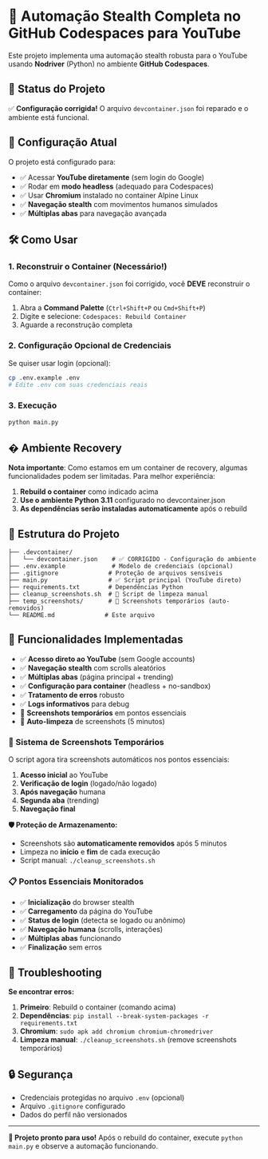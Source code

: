 # 🤖 Automação Stealth Completa no GitHub Codespaces para YouTube

Este projeto implementa uma automação stealth robusta para o YouTube usando **Nodriver** (Python) no ambiente **GitHub Codespaces**.

## 🚀 Status do Projeto

✅ **Configuração corrigida!** O arquivo `devcontainer.json` foi reparado e o ambiente está funcional.

## 🔧 Configuração Atual

O projeto está configurado para:
- ✅ Acessar **YouTube diretamente** (sem login do Google)
- ✅ Rodar em **modo headless** (adequado para Codespaces)
- ✅ Usar **Chromium** instalado no container Alpine Linux
- ✅ **Navegação stealth** com movimentos humanos simulados
- ✅ **Múltiplas abas** para navegação avançada

## 🛠️ Como Usar

### 1. Reconstruir o Container (Necessário!)

Como o arquivo `devcontainer.json` foi corrigido, você **DEVE** reconstruir o container:

1. Abra a **Command Palette** (`Ctrl+Shift+P` ou `Cmd+Shift+P`)
2. Digite e selecione: `Codespaces: Rebuild Container`
3. Aguarde a reconstrução completa

### 2. Configuração Opcional de Credenciais

Se quiser usar login (opcional):
```bash
cp .env.example .env
# Edite .env com suas credenciais reais
```

### 3. Execução

```bash
python main.py
```

## � Ambiente Recovery

**Nota importante**: Como estamos em um container de recovery, algumas funcionalidades podem ser limitadas. Para melhor experiência:

1. **Rebuild o container** como indicado acima
2. **Use o ambiente Python 3.11** configurado no devcontainer.json
3. **As dependências serão instaladas automaticamente** após o rebuild

## 📁 Estrutura do Projeto

```
├── .devcontainer/
│   └── devcontainer.json    # ✅ CORRIGIDO - Configuração do ambiente
├── .env.example             # Modelo de credenciais (opcional)
├── .gitignore              # Proteção de arquivos sensíveis
├── main.py                 # ✅ Script principal (YouTube direto)
├── requirements.txt        # Dependências Python
├── cleanup_screenshots.sh  # 🧹 Script de limpeza manual
├── temp_screenshots/       # 📸 Screenshots temporários (auto-removidos)
└── README.md              # Este arquivo
```

## 🎯 Funcionalidades Implementadas

- ✅ **Acesso direto ao YouTube** (sem Google accounts)
- ✅ **Navegação stealth** com scrolls aleatórios
- ✅ **Múltiplas abas** (página principal + trending)
- ✅ **Configuração para container** (headless + no-sandbox)
- ✅ **Tratamento de erros** robusto
- ✅ **Logs informativos** para debug
- 📸 **Screenshots temporários** em pontos essenciais
- 🧹 **Auto-limpeza** de screenshots (5 minutos)

### 📸 Sistema de Screenshots Temporários

O script agora tira screenshots automáticos nos pontos essenciais:

1. **Acesso inicial** ao YouTube
2. **Verificação de login** (logado/não logado)
3. **Após navegação** humana
4. **Segunda aba** (trending)
5. **Navegação final**

**🛡️ Proteção de Armazenamento:**
- Screenshots são **automaticamente removidos** após 5 minutos
- Limpeza no **início** e **fim** de cada execução
- Script manual: `./cleanup_screenshots.sh`

### 📋 Pontos Essenciais Monitorados

- ✅ **Inicialização** do browser stealth
- ✅ **Carregamento** da página do YouTube
- ✅ **Status de login** (detecta se logado ou anônimo)
- ✅ **Navegação humana** (scrolls, interações)
- ✅ **Múltiplas abas** funcionando
- ✅ **Finalização** sem erros

## 🐛 Troubleshooting

**Se encontrar erros:**

1. **Primeiro**: Rebuild o container (comando acima)
2. **Dependências**: `pip install --break-system-packages -r requirements.txt`
3. **Chromium**: `sudo apk add chromium chromium-chromedriver`
4. **Limpeza manual**: `./cleanup_screenshots.sh` (remove screenshots temporários)

## 🔒 Segurança

- Credenciais protegidas no arquivo `.env` (opcional)
- Arquivo `.gitignore` configurado
- Dados do perfil não versionados

---

**🎉 Projeto pronto para uso!** Após o rebuild do container, execute `python main.py` e observe a automação funcionando.
